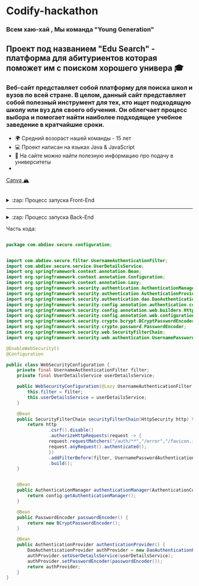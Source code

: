 # Codify-hackathon
### Всем хаю-хай , Мы команда  "Young Generation"



## Проект под названием "Edu Search" -  платформа для абитуриентов которая поможет им с поиском хорошего универа 🎓
### Веб-сайт представляет собой платформу для поиска школ и вузов по всей стране. В целом, данный сайт представляет собой полезный инструмент для тех, кто ищет подходящую школу или вуз для своего обучения. Он облегчает процесс выбора и помогает найти наиболее подходящее учебное заведение в кратчайшие сроки.

- 🌍 Средний возораст нашей команды - 15 лет
- 💻 Проект написан на языках Java & JavaScript
- 👯 На сайте можно найти полезную информацию про подачу в университеты
- 

[Canva 🏔](https://www.canva.com/design/DAFc8yI2Q9U/EtTroeCMh2ZPEVytsscyJQ/edit?utm_content=DAFc8yI2Q9U&utm_campaign=designshare&utm_medium=link2&utm_source=sharebutton)



</br>


  <details>
  <summary>:zap: Процесс запуска Front-End</summary>
  
 
<!--START_SECTION:activity-->
1. 🚀 Скачать файл VegetableFront
2. 🚀 Октрыть папку page
3. 🚀 И Запустить файл index.html
<!--END_SECTION:activity-->

</details>

---


<details>
  <summary>:zap: Процесс запуска Back-End</summary>
  
 
<!--START_SECTION:activity-->
1. 🚀 Скачиваем папку "secure"
2. 🚀 Настроим application properties (data source)
3. 🚀 Заходим в папку "secure"
4. 🚀 И с терминала запускаем команду mvn spring-boot:run
5. 🚀 Вуаля ваш сервер запустился на порте 8080 (admin пароль: user@gmail.com логин: user)
<!--END_SECTION:activity-->

</details>


Часть кода:

``` java 

package com.abdiev.secure.configuration;


import com.abdiev.secure.filter.UsernameAuthenticationFilter;
import com.abdiev.secure.service.UserDetailsService;
import org.springframework.context.annotation.Bean;
import org.springframework.context.annotation.Configuration;
import org.springframework.context.annotation.Lazy;
import org.springframework.security.authentication.AuthenticationManager;
import org.springframework.security.authentication.AuthenticationProvider;
import org.springframework.security.authentication.dao.DaoAuthenticationProvider;
import org.springframework.security.config.annotation.authentication.configuration.AuthenticationConfiguration;
import org.springframework.security.config.annotation.web.builders.HttpSecurity;
import org.springframework.security.config.annotation.web.configuration.EnableWebSecurity;
import org.springframework.security.crypto.bcrypt.BCryptPasswordEncoder;
import org.springframework.security.crypto.password.PasswordEncoder;
import org.springframework.security.web.SecurityFilterChain;
import org.springframework.security.web.authentication.UsernamePasswordAuthenticationFilter;

@EnableWebSecurity()
@Configuration

public class WebSecurityConfiguration {
    private final UsernameAuthenticationFilter filter;
    private final UserDetailsService userDetailsService;

    public WebSecurityConfiguration(@Lazy UsernameAuthenticationFilter filter,@Lazy UserDetailsService userDetailsService) {
        this.filter = filter;
        this.userDetailsService = userDetailsService;
    }

    @Bean
    public SecurityFilterChain securityFilterChain(HttpSecurity http) throws Exception {
        return http
                .csrf().disable()
                .authorizeHttpRequests(request -> {
                request.requestMatchers("/auth/**","/error","/favicon.ico","/").permitAll();
                request.anyRequest().authenticated();
                })
                .addFilterBefore(filter, UsernamePasswordAuthenticationFilter.class)
                .build();
    }


    @Bean
    public AuthenticationManager authenticationManager(AuthenticationConfiguration config) throws Exception {
        return config.getAuthenticationManager();
    }

    @Bean
    public PasswordEncoder passwordEncoder() {
        return new BCryptPasswordEncoder();
    }

    @Bean
    public AuthenticationProvider authenticationProvider() {
        DaoAuthenticationProvider authProvider = new DaoAuthenticationProvider();
        authProvider.setUserDetailsService(userDetailsService);
        authProvider.setPasswordEncoder(passwordEncoder());
        return authProvider;
    }
}

```
